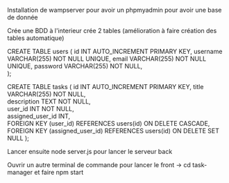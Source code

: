 Installation de wampserver pour avoir un phpmyadmin pour avoir une base de donnée 

Crée une BDD à l'interieur crée 2 tables (amélioration à faire création des tables automatique)

CREATE TABLE users (
    id INT AUTO_INCREMENT PRIMARY KEY, 
    username VARCHAR(255) NOT NULL UNIQUE, 
    email VARCHAR(255) NOT NULL UNIQUE, 
    password VARCHAR(255) NOT NULL,  
);

CREATE TABLE tasks (
    id INT AUTO_INCREMENT PRIMARY KEY, 
    title VARCHAR(255) NOT NULL,        
    description TEXT NOT NULL,        
    user_id INT NOT NULL,            
    assigned_user_id INT,             
    FOREIGN KEY (user_id) REFERENCES users(id) ON DELETE CASCADE,  
    FOREIGN KEY (assigned_user_id) REFERENCES users(id) ON DELETE SET NULL
);

Lancer ensuite node server.js pour lancer le serveur back 

Ouvrir un autre terminal de commande pour lancer le front -> cd task-manager et faire npm start
